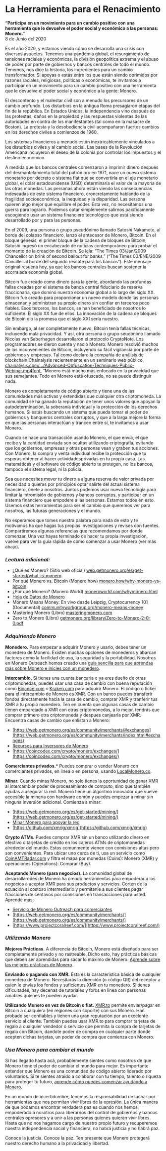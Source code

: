 # La Herramienta para el Renacimiento  

**“Participa en un movimiento para un cambio positivo con una herramienta que le devuelve el poder social y económico a las personas: Monero.”**  
8 de Junio del 2020  

Es el año 2020, y estamos viendo cómo se desarrolla una crisis con diversos aspectos. Tenemos una pandemia global, el resurgimiento de tensiones raciales y económicas, la división geopolítica extrema y el abuso de poder por parte de gobiernos y bancos centrales de todo el mundo. Tenemos, nos dice la historia, los ingredientes para un cambio transformador. Si apoyas o estás entre los que están siendo oprimidos por razones raciales, religiosas, políticas o económicas, te invitamos a participar en un movimiento para un cambio positivo con una herramienta que le devuelve el poder social y económico a la gente: Monero.  

El descontento y el malestar civil son a menudo los precursores de un cambio profundo. Los disturbios en la antigua Roma presagiaron etapas del fin de la república. En Estados Unidos, la independencia vino después de las protestas, daños en la propiedad y las respuestas violentas de las autoridades en contra de los manifestantes (tal como en la masacre de Boston). La protesta y la desobediencia civil acompañaron fuertes cambios en los derechos civiles a comienzos de 1960.  

Los sistemas financieros a menudo están inextricablemente vinculados a los disturbios civiles y al cambio social. Las bases de la Revolución Americana incluyeron el deseo de la colonia por controlar los impuestos y el destino económico.  

A medida que los bancos centrales comenzaron a imprimir dinero después del desmantelamiento total del patrón oro en 1971, nace un nuevo sistema monetario por decreto o sistema fiat que se convertiría en el eje monetario global, el dólar estadounidense (USD) determinaría el valor de la mayoría de las otras monedas. Las personas ahora están viendo las consecuencias indeseadas de este sistema financiero, croncretamente hablando de la fragilidad socioeconómica, la inequidad y la disparidad. Las persona quieren algo mejor que equilibre el poder. Esta vez, no necesitamos una guerra para lograrlo. Podemos optar simplemente salirnos pacíficamente escogiendo usar un sistema financiero tecnológico que está siendo desarrollado por y para las personas.  

En el 2009, una persona o grupo pseudónimo llamado Satoshi Nakamoto, al borde del colapso financiero, lanzó el antecesor de Monero, Bitcoin. En el bloque génesis, el primer bloque de la cadena de bloques de Bitcoin, Satoshi ingresó un encabezado de noticias contemporáneo para probar el momento de la creación de Bitcoin. Se leía: “The Times 03/Jan/2009 Chancellor on brink of second bailout for banks.” (“The Times 03/ENE/2009 Canciller al borde del segundo rescate para los bancos”). Este mensaje original resuena hoy, ya que los bancos centrales buscan sostener la acorralada economía global.  

Bitcoin fue creado como dinero para la gente, abordando las profundas fallas creadas por el sistema de banca central fiduciario de reserva fraccionaria, que dominó nuestra economía global a lo largo del siglo XX. Bitcoin fue creado para proporcionar un nuevo modelo donde las personas almacenan y administran su propio dinero sin confiar en terceros poco fiables. Esos terceros, los bancos, se han beneficiado de nosotros lo suficiente. El siglo XX fue de ellos. La innovación de la cadena de bloques de Bitcoin dio la promesa que el siglo XXI sería nuestro.  

Sin embargo, al ser completamente nuevo, Bitcoin tenía fallas técnicas, incluyendo mala privacidad. Y así, otra persona o grupo seudónimo llamado Nicolas van Saberhagen desarrollaron el protocolo CryptoNote. Los programadores se dieron cuenta y nació Monero. Monero resolvió muchos de los inconvenientes de Bitcoin, incluyendo su fácil vigilancia por parte de gobiernos y empresas. Tal como declaro la compañía de análisis de blockchain Chainalysis recientemente en un seminario web público, [chainalysis.com/.../Advanced-Obfuscation-Techniques-Public-Webinar.mp4font](https://go.chainalysis.com/rs/503-FAP-074/images/Advanced-Obfuscation-Techniques-Public-Webinar.mp4), “Monero está mucho más enfocado en la privacidad que sus semejantes. Todo en Monero está ofuscado, no se puede distinguir nada.  

Monero es completamente de código abierto y tiene una de las comunidades más activas y extendidas que cualquier otra criptomoneda. La comunidad se ha ganado la reputación de tener unos valores que apoyan la autodeterminación, la soberanía individual y la protección de los derechos humanos. Si estás buscando un sistema que pueda tomar el poder de gobiernos y banqueros centrales corruptos, y que a la larga mejore la forma en que las personas interactúan y trancen entre sí, te invitamos a usar Monero.  

Cuando se hace una transacción usando Monero, el que envía, el que recibe y la cantidad enviada son ocultas utilizando criptografía, evitando que los gobiernos, empresas y otras personas vean y graben tus acciones. Con Monero, la compra y venta individual recibe la protección que tu esperas obtener al hacer actividadesprivadas en tu propia casa. Las matemáticas y el software de código abierto te protegen, no los bancos, tampoco el sistema legal, ni la policía.  

Sea que necesites mover tu dinero a alguna reserva de valor privada por necesidad o quieras por principios optar salirte del actual sistema financiero, únete a nosotros. Juntos podemos usar nueva tecnología para limitar la intromisión de gobiernos y bancos corruptos, y participar en un sistema financiero que empodere a las personas. Estamos todos en esto. Usemos estas herramientas para ser el cambio que queremos ver para nosotros, las futuras generaciones y el mundo.  

No esperamos que tomes nuestra palabra para nada de esto y te motivamos ha que hagas tus propias investigaciones y revises con fuentes. Compartiremos algunas referencias que recomendamos por donde comenzar. Una vez hayas terminado de hacer tu propia investigación, vuelve para ver la guía rápida de como comenzar a usar Monero (ver más abajo).  

### _Lectura adicional:_  

- ¿Qué es Monero? (Sitio web oficial) [web.getmonero.org/es/get-started/what-is-monero](https://web.getmonero.org/es/get-started/what-is-monero/index.html)  
- Por qué Monero vs. Bitcoin (Monero.how) [monero.how/why-monero-vs-bitcoin](https://www.monero.how/why-monero-vs-bitcoin)  
- ¿Por qué Monero? (Monero World) [moneroworld.com/whymonero.html](https://moneroworld.com/whymonero.html)  
- [Hoja de Datos de Monero](https://www.monerooutreach.org/monero-hoja-datos.html)  
- Monero Means Money: En vivo desde Leipzig, Cryptocurrency 101 (Documental) [communityworkgroup.org/monero-means-money](https://www.communityworkgroup.org/monero-means-money)  
- Mastering Monero (Libro) [masteringmonero.com](https://masteringmonero.com/)  
- Zero to Monero (Libro) [getmonero.org/library/Zero-to-Monero-2-0-0.pdf](https://web.getmonero.org/library/Zero-to-Monero-2-0-0.pdf)  

### _Adquiriendo Monero_  

**Monedero.** Para empezar a adquirir Monero y usarlo, debes tener un monedero de Monero. Existen muchas opciones de monederos y abarcan factores como la facilidad de uso, la seguridad y la portabilidad. Nosotros en Monero Outreach hemos creado una [guía sencilla para que aprendas más sobre Monero e inicies con un monedero](https://www.monerooutreach.org/cuentos/monedero-de-monero.html).  

**Intercambio.** Si tienes una cuenta bancaria o ya eres dueño de otras criptomonedas, puedes usar una casa de cambio con buena reputación como [Binance.com](https://www.binance.com/es) o [Kraken.com](https://www.kraken.com/) para adquirir Monero. El código o ticker para el intercambio de Monero es XMR. Con un banco puedes transferir fondos directamente hacia la casa de cambio, comprar XMR y tranferir tus XMR a tu propio monedero. Ten en cuenta que algunas casas de cambio tienen emparejado a XMR con otras criptomonedas, a lo mejor, tendrás que comprar primero otra criptomoneda y despues canjearla por XMR. Encuentra casas de cambio que enlistan a Monero:  

- [https://web.getmonero.org/es/community/merchants/#exchanges](https://web.getmonero.org/es/community/merchants/index.html#exchanges)  
- [Recursos para Inversores de Monero](https://www.monerooutreach.org/investors/)  
- [https://coincodex.com/crypto/monero/exchanges/](https://coincodex.com/crypto/monero/exchanges/)  

**Comerciantes privados.*** Puedes comprar o vender Monero con comerciantes privados, en linea o en persona, usando [LocalMonero.co](https://localmonero.co/).  

**Minar.** Cuando minas Monero, no solo tienes la oportunidad de ganar XMR al intercambiar poder de procesamiento de computo, sino que también ayudas a asegurar la red. Monero tiene un algoritmo innovador que vuelve accesible la minería con hardware común y puedes empezar a minar sin ninguna inversión adicional. Comienza a minar:  

- [https://web.getmonero.org/es/get-started/mining/](https://web.getmonero.org/es/get-started/mining/)  
- [Minar Monero para apoyar la red](https://www.monerooutreach.org/mejores_practicas_monero/mina-para-apoyar-la-red.html)  
- [https://github.com/xmrig/xmrig](https://github.com/xmrig/xmrig)  

**Crypto ATMs.** Puedes comprar XMR sin un banco utilizando dinero en efectivo o tarjetas de crédito en los cajeros ATMs de criptomonedas alrededor del mundo. Estos comunmente vienen con comisiones altas pero son convenientes. Para ubicar uno cerca de ti, usa un servicio como [CoinAMTRadar.com](https://coinatmradar.com/) y filtra el mapa por monedas (Coins): Monero (XMR) y operaciones (Operations): Comprar (Buy).  

**Aceptando Monero (para negocios).** La comunidad global de desarrollarodes de Monero ha creado herramientas para empoderar a los negocios a aceptar XMR para sus productos y servicios. Corten de la ecuación al costoso intermediario y permitanle a sus clientes pagar fracciones de centavos por comisiones en transacciones para usted. Aprende más:  

- [Servicio de Monero Outreach para comerciantes](https://www.monerooutreach.org/merchants/)  
- [https://web.getmonero.org/es/community/merchants/](https://web.getmonero.org/es/community/merchants/)  
- [https://www.projectcoralreef.com/](https://www.projectcoralreef.com/)  

### _Utilizando Monero_  

**Mejores Prácticas.** A diferencia de Bitcoin, Monero está diseñado para ser completamente privado y no rastreable. Dicho esto, hay prácticas básicas que deben ser aprendidas para sacar lo máximo de Monero. [Aprende sobre las mejores prácticas de Monero](https://www.monerooutreach.org/mejores_practicas_monero/).  

**Enviando o pagando con XMR.** Esta es la característica básica de cualquier monedero de Monero. Necesitarás la dirección (o código QR) del receptor a quien le envias los fondos y suficientes XMR en tu monedero. Si tienes dificultades, hay decenas de tutoriales y foros en linea con personas amables quienes te pueden ayudar.  

**Utilizando Monero en vez de Bitcoin o fiat.** [XMR.to](https://xmr.to/) permite enviar/pagar en Bitcoin a cualquiera (en regiones con soporte) con sus Monero. Han probado ser confiables y tienen una gran reputación por un excelente servicio al cliente. También puedes usar XMR.to para comprar tarjetas de regalo a cualquier vendedor o servicio que permita la compra de tarjetas de regalo con Bitcoin, dandote poder de compra en cualquier parte donde acepten dichas tarjetas, un poder de compra que comienza con Monero.  

### _Usa Monero para cambiar el mundo_  

Si has llegado hasta acá, probablemente sientes como nosotros de que Monero tiene el poder de cambiar el mundo para mejor. Es importante entender que Monero es una comunidad de código abierto liderado por voluntarios. Si te sientes atraído a colaborar con tu tiempo, talento o riqueza para proteger tu futuro, [aprende cómo puedes comenzar ayudando a Monero](https://www.monerooutreach.org/cuentos/empezando-ayudar-monero.html).  

En un mundo de incertidumbre, tenemos la responsabilidad de luchar por herramientas que nos permitan vivir libres de la opresión. La única manera de que podamos encontrar verdadera paz es cuando nos hemos empoderado a nosotros para liberarnos del control de gobiernos y bancos centrales opresores y a unir a las personas quienes quieran vivir libres. Hasta que no nos hagamos cargo de nuestro propio futuro y recuperemos nuestra independencia social y financiera, no habrá justicia y no habrá paz.  

Conoce la justicia. Conoce la paz. Ten presente que Monero protegerá nuestro derecho humano a la privacidad y libertad.  
